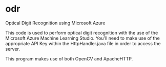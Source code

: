 # odr
Optical Digit Recognition using Microsoft Azure

This code is used to perform optical digit recognition with the use of the Microsoft Azure Machine Learning Studio. You'll need to make use of the appropriate API Key within the HttpHandler.java file in order to access the server. 

This program makes use of both OpenCV and ApacheHTTP. 
